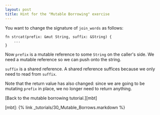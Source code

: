 ```yaml
---
layout: post
title: Hint for the "Mutable Borrowing" exercise
---
```


You want to change the signature of `join_words` as follows:

```
fn strcat(prefix: &mut String, suffix: &String) {
    ...
}
```

Now `prefix` is a mutable reference to some `String` on the caller's
side. We need a mutable reference so we can push onto the string.

`suffix` is a shared reference. A shared reference suffices because we
only need to read from `suffix`.

Note that the return value has also changed: since we are going to be
mutating `prefix` in place, we no longer need to return anything.

[Back to the mutable borrowing tutorial.][mbt]

[mbt]: {% link _tutorials/30_Mutable_Borrows.markdown %}
